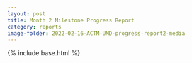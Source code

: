 ```yaml
---
layout: post
title: Month 2 Milestone Progress Report
category: reports
image-folder: 2022-02-16-ACTM-UMD-progress-report2-media
---
```

{% include base.html %}
<div id="adobe-dc-view"></div>
<script src="https://documentcloud.adobe.com/view-sdk/main.js"></script>
<script type="text/javascript">
  document.addEventListener("adobe_dc_view_sdk.ready", function(){
    var adobeDCView = new AdobeDC.View({clientId: "fb1b04b20faa4b3c81d632bd8a00270e", divId: "adobe-dc-view"});
    adobeDCView.previewFile({
      content:{location: {url: "{{base}}/images/{{page.image-folder}}/ACTM_DARPA_Progress_Report_2__Feb__2022_.pdf"}},
      metaData:{ fileName: "ACTM_DARPA_Progress_Report_2__Feb__2022_.pdf" }
    }, {embedMode: "IN_LINE"});
  });
</script>
